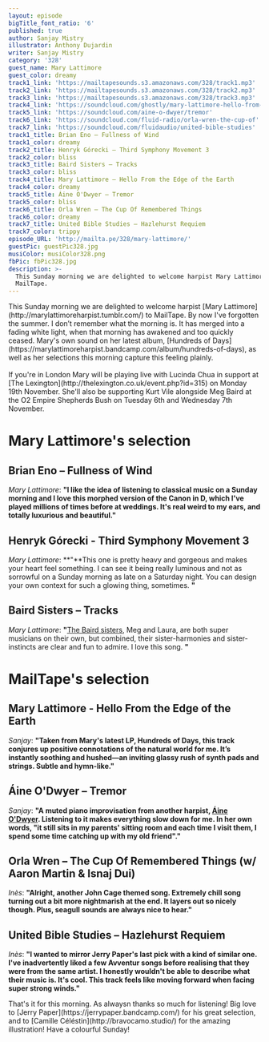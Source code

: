 ```yaml
---
layout: episode
bigTitle_font_ratio: '6'
published: true
author: Sanjay Mistry
illustrator: Anthony Dujardin
writer: Sanjay Mistry
category: '328'
guest_name: Mary Lattimore
guest_color: dreamy
track1_link: 'https://mailtapesounds.s3.amazonaws.com/328/track1.mp3'
track2_link: 'https://mailtapesounds.s3.amazonaws.com/328/track2.mp3'
track3_link: 'https://mailtapesounds.s3.amazonaws.com/328/track3.mp3'
track4_link: 'https://soundcloud.com/ghostly/mary-lattimore-hello-from-the-edge-of-the-earth'
track5_link: 'https://soundcloud.com/aine-o-dwyer/tremor'
track6_link: 'https://soundcloud.com/fluid-radio/orla-wren-the-cup-of'
track7_link: 'https://soundcloud.com/fluidaudio/united-bible-studies'
track1_title: Brian Eno – Fullness of Wind
track1_color: dreamy
track2_title: Henryk Górecki – Third Symphony Movement 3
track2_color: bliss
track3_title: Baird Sisters – Tracks
track3_color: bliss
track4_title: Mary Lattimore – Hello From the Edge of the Earth
track4_color: dreamy
track5_title: Áine O'Dwyer – Tremor
track5_color: bliss
track6_title: Orla Wren – The Cup Of Remembered Things
track6_color: dreamy
track7_title: United Bible Studies – Hazlehurst Requiem
track7_color: trippy
episode_URL: 'http://mailta.pe/328/mary-lattimore/'
guestPic: guestPic328.jpg
musiColor: musiColor328.png
fbPic: fbPic328.jpg
description: >-
  This Sunday morning we are delighted to welcome harpist Mary Lattimore to
  MailTape.
---
```

<p id="introduction">This Sunday morning we are delighted to welcome harpist [Mary Lattimore](http://marylattimoreharpist.tumblr.com/) to MailTape. By now I've forgotten the summer. I don’t remember what the morning is. It has merged into a fading white light, when that morning has awakened and too quickly ceased. Mary's own sound on her latest album, [Hundreds of Days](https://marylattimoreharpist.bandcamp.com/album/hundreds-of-days), as well as her selections this morning capture this feeling plainly.
<br><br>
If you're in London Mary will be playing live with Lucinda Chua in support at [The Lexington](http://thelexington.co.uk/event.php?id=315) on Monday 19th November. She'll also be supporting Kurt Vile alongside Meg Baird at the O2 Empire Shepherds Bush on Tuesday 6th and Wednesday 7th November.</p>


# Mary Lattimore's selection

## Brian Eno – Fullness of Wind
_Mary Lattimore_: **"**I like the idea of listening to classical music on a Sunday morning and I love this morphed version of the Canon in D, which I've played millions of times before at weddings. It's real weird to my ears, and totally luxurious and beautiful.**"**

## Henryk Górecki - Third Symphony Movement 3
_Mary Lattimore_: **"**This one is pretty heavy and gorgeous and makes your heart feel something. I can see it being really luminous and not as sorrowful on a Sunday morning as late on a Saturday night. You can design your own context for such a glowing thing, sometimes. **"**

##  Baird Sisters – Tracks
_Mary Lattimore_: **"**[The Baird sisters](http://www.thebairdsisters.com/), Meg and Laura, are both super musicians on their own, but combined, their sister-harmonies and sister-instincts are clear and fun to admire. I love this song. **"**


# MailTape's selection

## Mary Lattimore - Hello From the Edge of the Earth
_Sanjay_: **"**Taken from Mary's latest LP, Hundreds of Days, this track conjures up positive connotations of the natural world for me. It’s instantly soothing and hushed—an inviting glassy rush of synth pads and strings. Subtle and hymn-like.**"**

## Áine O'Dwyer – Tremor
_Sanjay_: **"**A muted piano improvisation from another harpist, [Áine O'Dwyer](https://soundcloud.com/aine-o-dwyer). Listening to it makes everything slow down for me. In her own words, "it still sits in my parents' sitting room and each time I visit them, I spend some time catching up with my old friend".**"**

## Orla Wren – The Cup Of Remembered Things (w/ Aaron Martin & Isnaj Dui)
_Inès_: **"**Alright, another John Cage themed song. Extremely chill song turning out a bit more nightmarish at the end. It layers out so nicely though. Plus, seagull sounds are always nice to hear.**"**

## United Bible Studies – Hazlehurst Requiem
_Inès_: **"**I wanted to mirror Jerry Paper's last pick with a kind of similar one. I've inadvertently liked a few Avventur songs before realising that they were from the same artist. I honestly wouldn't be able to describe what their music is. It's cool. This track feels like moving forward when facing super strong winds.**"**


<p id="outroduction">That's it for this morning. As alwaysn thanks so much for listening! Big love to [Jerry Paper](https://jerrypaper.bandcamp.com/) for his great selection, and to [Camille Céléstin](http://bravocamo.studio/) for the amazing illustration! Have a colourful Sunday!</p>
